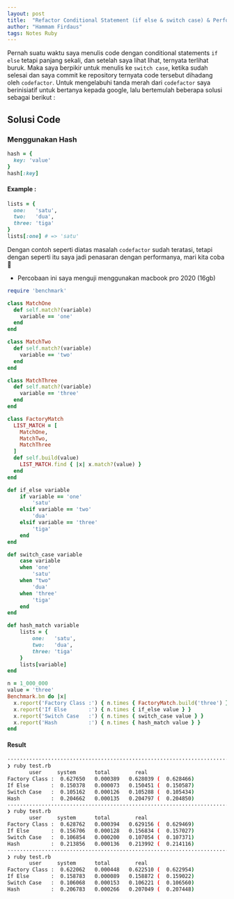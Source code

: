 ```yaml
---
layout: post
title:  "Refactor Conditional Statement (if else & switch case) & Performanya"
author: "Hammam Firdaus"
tags: Notes Ruby
---
```


Pernah suatu waktu saya menulis code dengan conditional statements `if else` tetapi panjang sekali, dan setelah saya lihat lihat, ternyata terlihat buruk. Maka saya berpikir untuk menulis ke `switch case`, ketika sudah selesai dan saya commit ke repository ternyata code tersebut dihadang oleh `codefactor`. Untuk mengelabuhi tanda merah dari `codefactor` saya berinisiatif untuk bertanya kepada google, lalu bertemulah beberapa solusi sebagai berikut :

## Solusi Code
### Menggunakan Hash
```ruby
hash = {
  key: 'value'
}
hash[:key]
```
#### Example :
```ruby
lists = {
  one:   'satu',
  two:   'dua',
  three: 'tiga'
}
lists[:one] # => 'satu'
```
Dengan contoh seperti diatas masalah `codefactor` sudah teratasi, tetapi dengan seperti itu saya jadi penasaran dengan performanya, mari kita coba :muscle:

* Percobaan ini saya menguji menggunakan macbook pro 2020 (16gb)
  
```ruby
require 'benchmark'

class MatchOne
  def self.match?(variable)
    variable == 'one'
  end
end

class MatchTwo
  def self.match?(variable)
    variable == 'two'
  end
end

class MatchThree
  def self.match?(variable)
    variable == 'three'
  end
end

class FactoryMatch
  LIST_MATCH = [
    MatchOne,
    MatchTwo,
    MatchThree
  ]
  def self.build(value)
    LIST_MATCH.find { |x| x.match?(value) }
  end
end

def if_else variable
    if variable == 'one'
        'satu'
    elsif variable == 'two'
        'dua'
    elsif variable == 'three'
        'tiga'
    end
end

def switch_case variable
    case variable
    when 'one'
        'satu'
    when "two"
        'dua'
    when 'three'
        'tiga'
    end
end

def hash_match variable
    lists = {
        one:   'satu',
        two:   'dua',
        three: 'tiga'
    }
    lists[variable]
end

n = 1_000_000
value = 'three'
Benchmark.bm do |x|
  x.report('Factory Class :') { n.times { FactoryMatch.build('three') } }
  x.report('If Else       :') { n.times { if_else value } }
  x.report('Switch Case   :') { n.times { switch_case value } }
  x.report('Hash          :') { n.times { hash_match value } }
end
```

#### Result

```bash
····································································································
❯ ruby test.rb
       user     system      total        real
Factory Class :  0.627650   0.000389   0.628039 (  0.628466)
If Else       :  0.150378   0.000073   0.150451 (  0.150587)
Switch Case   :  0.105162   0.000126   0.105288 (  0.105434)
Hash          :  0.204662   0.000135   0.204797 (  0.204850)
····································································································
❯ ruby test.rb
       user     system      total        real
Factory Class :  0.628762   0.000394   0.629156 (  0.629469)
If Else       :  0.156706   0.000128   0.156834 (  0.157027)
Switch Case   :  0.106854   0.000200   0.107054 (  0.107371)
Hash          :  0.213856   0.000136   0.213992 (  0.214116)
····································································································
❯ ruby test.rb
       user     system      total        real
Factory Class :  0.622062   0.000448   0.622510 (  0.622954)
If Else       :  0.158783   0.000089   0.158872 (  0.159022)
Switch Case   :  0.106068   0.000153   0.106221 (  0.106560)
Hash          :  0.206783   0.000266   0.207049 (  0.207448)
```